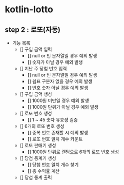 # kotlin-lotto

## step 2 : 로또(자동)

- 기능 목록
  - [] 구입 금액 입력
    - [] null or 빈 문자열일 경우 예외 발생
    - [] 숫자가 아닐 경우 예외 발생
  - [] 지난 주 당첨 번호 입력
    - [] null or 빈 문자열일 경우 예외 발생
    - [] 쉼표 구분자 없을 경우 예외 발생
    - [] 번호 숫자 아닐 경우 예외 발생
  - [] 구입 금액 생성
    - [] 1000원 미만일 경우 예외 발생
    - [] 1000원 단위가 아닐 경우 예외 발생
  - [] 로또 번호 생성
    - [] 1 ~ 45 숫자 유효성 검증
  - [] 6개의 로또 번호 생성
    - [] 중복 번호 존재할 시 예외 발생
    - [] 로또 번호 일치 개수 카운트
  - [] 로또 판매기 생성
    - [] 1000원 단위로 랜덤으로 6개의 로또 번호 생성
  - [] 당첨 통계기 생성
    - [] 당첨 번호 일치 개수 찾기
    - [] 총 수익률 계산
  - [] 당첨 통계 출력
